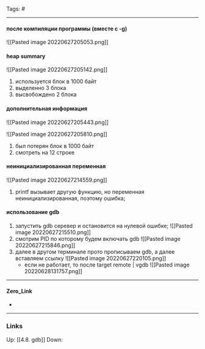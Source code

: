 Tags: #
***
#### после компиляции программы (вместе с -g)
![[Pasted image 20220627205053.png]]

#### heap summary
![[Pasted image 20220627205142.png]]
1) используется блок в 1000 байт
2) выделенно 3 блока
3) высвобождено 2 блока

#### дополнительная информация
![[Pasted image 20220627205443.png]]

![[Pasted image 20220627205810.png]]

1) был потерян блок в 1000 байт
2) смотреть на 12 строке

#### неинициализированная переменная

![[Pasted image 20220627214559.png]]

1) printf вызывает другую функцию, но переменная неинициализированная, поэтому ошибка;

#### использование gdb
1) запустить gdb серевер и остановится на нулевой ошибке;
![[Pasted image 20220627215510.png]]
2) смотрим PID по которому будем включать gdb
![[Pasted image 20220627215846.png]]
3) далее в другом терминале прото прописываем gdb, а далее вставляем ссылку
![[Pasted image 20220627220105.png]]
	- если не работает, то после target remote | vgdb
	![[Pasted image 20220628131757.png]]
***
#### Zero_Link
- 
***
### Links
Up:
[[4.8. gdb]]
Down:


